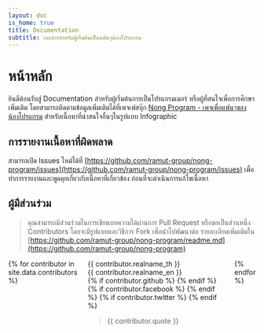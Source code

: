 ```yaml
---
layout: doc
is_home: true
title: Documentation
subtitle: เอกสารสำหรับผู้เริ่มต้นเป็นแฟนๆน้องโปรแกรม
---
```


# หน้าหลัก

ยินดีต้อนรับสู่ Documentation สำหรับผู้เริ่มต้นการเป็นโปรแกรมเมอร์ หรือผู้ที่สนใจเพื่อการศึกษาเพิ่มเติม โดยสามารถติดตามข้อมูลเพิ่มเติมได้ที่เพจเฟสบุ๊ก [Nong Program - เพจเพื่อแฟนๆของน้องโปรแกรม](https://www.facebook.com/777742965747869) สำหรับเนื้อหาที่น่าสนใจอื่นๆในรูปแบบ Infographic

## การรายงานเนื้อหาที่ผิดพลาด

สามารถเปิด Issues ใหม่ได้ที่ [https://github.com/ramut-group/nong-program/issues](https://github.com/ramut-group/nong-program/issues) เพื่อทำการรายงานและพูดคุยเกี่ยวกับเนื้อหาที่เกี่ยวข้อง ก่อนที่จะดำเนินการแก้ไขเนื้อหา
## ผู้มีส่วนร่วม

> คุณสามารถมีส่วนร่วมในการเขียนบทความได้ผ่านการ Pull Request หรือขอเป็นส่วนหนึ่ง Contributors โดยจะมีรูปแบบและวิธีการ Fork เพื่อนำไปพัฒนาต่อ รายละเอียดเพิ่มเติมใน [https://github.com/ramut-group/nong-program/readme.md](https://github.com/ramut-group/nong-program)

<div class="columns is-multiline">
  {% for contributor in site.data.contributors %}
    <div class="column is-6-desktop is-12-tablet">
      <div class="card">
        <div class="card-content">
          <div class="media">
            <div class="media-left">
              <div class="image is-48x48">
                <img src="{{ contributor.image }}" alt="" style="border-radius: 50px;">
              </div>
            </div>
            <div class="media-content">
              <div class="title is-4">{{ contributor.realname_th }}</div>
              <div class="subtitle is-6">{{ contributor.realname_en }}</div>
            </div>
            <div class="media-right">
              {% if contributor.github %}
                <a target="_blank" href="{{ contributor.github | prepend: 'https://github.com/' }}">
                  <span class="icon">
                    <i class="fab fa-lg fa-github"></i>
                  </span>
                </a>
              {% endif %}
              {% if contributor.facebook %}
                <a target="_blank" href="{{ contributor.facebook | prepend: 'https://www.facebook.com/' }}">
                  <span class="icon">
                    <i class="fab fa-lg fa-facebook"></i>
                  </span>
                </a>
              {% endif %}
              {% if contributor.twitter %}
                <a target="_blank" href="{{ contributor.twitter | prepend: 'https://twitter.com/' }}">
                  <span class="icon">
                    <i class="fab fa-lg fa-twitter"></i>
                  </span>
                </a>
              {% endif %}
            </div>
          </div>
          <div class="content">
            <blockquote>
              {{ contributor.quote }}
            </blockquote>
          </div>
        </div>
      </div>
    </div>
  {% endfor %}
</div>
